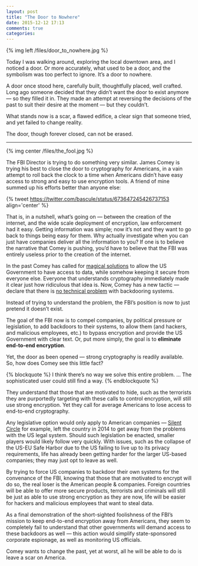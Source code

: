 ```yaml
---
layout: post
title: "The Door to Nowhere"
date: 2015-12-12 17:13
comments: true
categories: 
---
```


{% img left /files/door_to_nowhere.jpg %}

Today I was walking around, exploring the local downtown area, and I noticed a door. Or more accurately, what used to be a door, and the symbolism was too perfect to ignore. It’s a door to nowhere.

A door once stood here, carefully built, thoughtfully placed, well crafted. Long ago someone decided that they didn’t want the door to exist anymore — so they filled it in. They made an attempt at reversing the decisions of the past to suit their desire at the moment — but they couldn’t.

What stands now is a scar, a flawed edifice, a clear sign that someone tried, and yet failed to change reality. 

The door, though forever closed, can not be erased.

- - -

{% img center /files/the_fool.jpg %}

The FBI Director is trying to do something very similar. James Comey is trying his best to close the door to cryptography for Americans, in a vain attempt to roll back the clock to a time when Americans didn’t have easy access to strong and easy to use encryption tools. A friend of mine summed up his efforts better than anyone else:

{% tweet https://twitter.com/bascule/status/673647245426737153 align='center' %}

That is, in a nutshell, what’s going on — between the creation of the internet, and the wide scale deployment of encryption, law enforcement had it easy. Getting information was simple; now it’s not and they want to go back to things being easy for them. Why actually investigate when you can just have companies deliver all the information to you? If one is to believe the narrative that Comey is pushing, you’d have to believe that the FBI was entirely useless prior to the creation of the internet.

In the past Comey has called for [magical solutions](https://theintercept.com/2015/07/08/fbi-director-comey-proposes-imaginary-solution-encryption/) to allow the US Government to have access to data, while somehow keeping it secure from everyone else. Everyone that understands cryptography immediately made it clear just how ridiculous that idea is. Now, Comey has a new tactic — declare that there is [no technical problem](https://theintercept.com/2015/12/09/comey-calls-on-tech-companies-offering-end-to-end-encryption-to-reconsider-their-business-model/) with backdooring systems. 

Instead of trying to understand the problem, the FBI’s position is now to just pretend it doesn’t exist.

The goal of the FBI now is to compel companies, by political pressure or legislation, to add backdoors to their systems, to allow them (and hackers, and malicious employees, etc.) to bypass encryption and provide the US Government with clear text. Or, put more simply, the goal is to **eliminate end-to-end encryption**.

Yet, the door as been opened — strong cryptography is readily available. So, how does Comey see this little fact?

{% blockquote %}
I think there’s no way we solve this entire problem. … The sophisticated user could still find a way.
{% endblockquote %}

They understand that those that are motivated to hide, such as the terrorists they are purportedly targeting with these calls to control encryption, will still use strong encryption. Yet they call for average Americans to lose access to end-to-end cryptography.

Any legislative option would only apply to American companies — [Silent Circle](https://www.silentcircle.com/) for example, left the country in 2014 to get away from the problems with the US legal system. Should such legislation be enacted, smaller players would likely follow very quickly. With issues, such as the collapse of the US-EU Safe Harbor due to the US failing to live up to its privacy requirements, life has already been getting harder for the larger US-based companies; they may just opt to leave as well.

By trying to force US companies to backdoor their own systems for the convenance of the FBI, knowing that those that are motivated to encrypt will do so, the real loser is the American people & companies. Foreign countries will be able to offer more secure products, terrorists and criminals will still be just as able to use strong encryption as they are now, life will be easier for hackers and malicious employees that want to steal data.

As a final demonstration of the short-sighted foolishness of the FBI’s mission to keep end-to-end encryption away from Americans, they seem to completely fail to understand that other governments will demand access to these backdoors as well — this action would simplify state-sponsored corporate espionage, as well as monitoring US officials.

Comey wants to change the past, yet at worst, all he will be able to do is leave a scar on America.